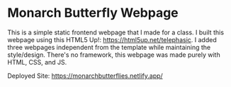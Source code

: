 
# Monarch Butterfly Webpage

This is a simple static frontend webpage that I made for a class. I built this webpage using this HTML5 Up!: https://html5up.net/telephasic. I added three webpages independent from the template while maintaining the style/design. There's no framework, this webpage was made purely with HTML, CSS, and JS.

Deployed Site: https://monarchbutterflies.netlify.app/

